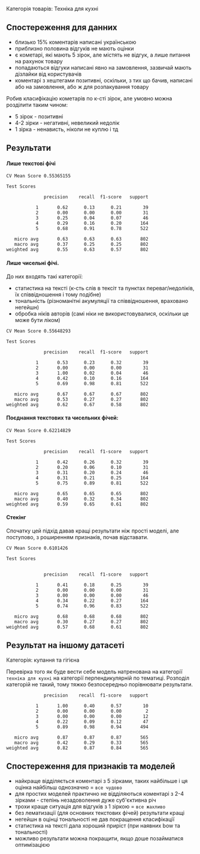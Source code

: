 
Категорія товарів: Техніка для кухні

## Спостереження для данних
* близько 15% коментарів написані українською
* приблизно половина відгуків не мають оцінки
* є кометарі, які мають 5 зірок, але містять не відгук, а лише питання на рахунок товару
* попадаються відгуки написані явно на замовлення, зазвичай мають дізлайки від користувачів
* коментарі з хештегами позитивні, оскільки, з тих що бачив, написані або на замовлення, або ж для розпакування товару

Робив класифікацію кометарів по к-сті зірок, але умовно можна розділити таким чином:
* 5 зірок - позитивні
* 4-2 зірки - негативні, невеликий недолік
* 1 зірка - ненависть, ніколи не куплю і тд

## Результати

#### Лише текстові фічі

```
СV Mean Score 0.55365155

Test Scores

              precision    recall  f1-score   support

           1       0.62      0.13      0.21        39
           2       0.00      0.00      0.00        31
           3       0.25      0.04      0.07        46
           4       0.29      0.16      0.20       164
           5       0.68      0.91      0.78       522

   micro avg       0.63      0.63      0.63       802
   macro avg       0.37      0.25      0.25       802
weighted avg       0.55      0.63      0.57       802
```

#### Лише чисельні фічі.

До них входять такі категорії:
* статистика на тексті (к-сть слів в тексіт та пунктах переваг/недоліків, їх співвідношення і тому подібне)
* тональність (різноманітні акумуляції та співвідношення, враховано негейшн)
* обробка ніків авторів (самі ніки не використовувалися, оскільки це може бути ліком)

```
CV Mean Score 0.55648293

Test Scores

              precision    recall  f1-score   support

           1       0.53      0.23      0.32        39
           2       0.00      0.00      0.00        31
           3       1.00      0.02      0.04        46
           4       0.42      0.10      0.16       164
           5       0.69      0.98      0.81       522

   micro avg       0.67      0.67      0.67       802
   macro avg       0.53      0.27      0.27       802
weighted avg       0.62      0.67      0.58       802
```

#### Поєднання текстових та чисельних фічей:
```
CV Mean Score 0.62214829

Test Scores

              precision    recall  f1-score   support

           1       0.42      0.26      0.32        39
           2       0.20      0.06      0.10        31
           3       0.31      0.20      0.24        46
           4       0.31      0.21      0.25       164
           5       0.75      0.89      0.81       522

   micro avg       0.65      0.65      0.65       802
   macro avg       0.40      0.32      0.34       802
weighted avg       0.59      0.65      0.61       802
```

#### Стекінг
Спочатку цей підхід давав кращі результати ніж прості моделі, але поступово, з роширенням признаків, почав відставати.
```
CV Mean Score 0.6101426

Test Scores


              precision    recall  f1-score   support

           1       0.41      0.18      0.25        39
           2       0.00      0.00      0.00        31
           3       0.00      0.00      0.00        46
           4       0.34      0.22      0.27       164
           5       0.74      0.96      0.83       522

   micro avg       0.68      0.68      0.68       802
   macro avg       0.30      0.27      0.27       802
weighted avg       0.57      0.68      0.61       802
``` 

## Результат на іншому датасеті
Категорія: купання та гігієна

Перевірка того як буде вести себе модель натренована на категорії `техніка для кухні` на категорії перпендикулярній по тематиці.
Розподіл категорій не такий, тому тяжко безпосередньо порівнювати результати. 
```
              precision    recall  f1-score   support

           1       1.00      0.40      0.57        10
           2       0.00      0.00      0.00         2
           3       0.00      0.00      0.00        12
           4       0.22      0.09      0.12        47
           5       0.89      0.98      0.94       494

   micro avg       0.87      0.87      0.87       565
   macro avg       0.42      0.29      0.33       565
weighted avg       0.82      0.87      0.84       565
```

## Спостереження для признаків та моделей
* найкраще відділяється коментарі з 5 зірками, таких найбільше і ця оцінка найбільш однозначно = `все чудово`
* для простих моделей практично не відділяються коментарі з 2-4 зірками - степінь незадоволення дуже суб'єктивна річ
* трохи краще ситуація для відгуків з 1 зіркою = `все жахливо`
* без лематизації (для основних текстових фічей) результати кращі
* негейшн в оцінці тональності не дав покращення класифікації
* статистика на тексті дала хороший приріст (при наявних bow та тональності)
* можливо результати можна покращити, якщо доше позайматися оптимізацією

